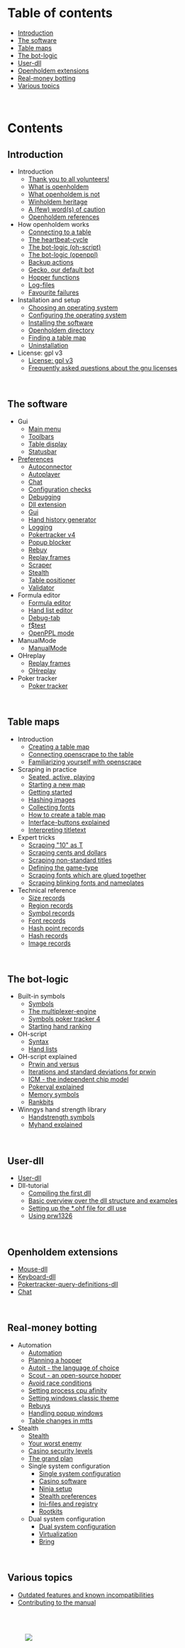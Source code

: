 # Table of contents

* [Introduction](#introduction)
* [The software](#the-software)
* [Table maps](#table-maps)
* [The bot-logic](#the-bot-logic)
* [User-dll](#user-dll)
* [Openholdem extensions](#openholdem-extensions)
* [Real-money botting](#real-money-botting)
* [Various topics](#various-topics)

<br>

# Contents
## Introduction
* Introduction
	* [Thank you to all volunteers!](chapters/thanks/thanks.md)
	* [What is openholdem](chapters/introduction/whatisopenholdem.md)
	* [What openholdem is not](chapters/introduction/whatopenholdemisnot.md)
	* [Winholdem heritage](chapters/introduction/winholdemheritage.md)
	* [A (few) word(s) of caution](chapters/introduction/caution.md)
	* [Openholdem references](chapters/introduction/openholdemreferences.md)
* How openholdem works
	* [Connecting to a table](chapters/how_oh_works/connecting_to_a_table.md)
	* [The heartbeat-cycle](chapters/how_oh_works/heartbeat_cycle.md)
	* [The bot-logic (oh-script)](chapters/how_oh_works/bot_logic_oh_script.md)
	* [The bot-logic (openppl)](chapters/how_oh_works/bot_logic_openppl.md)
	* [Backup actions](chapters/how_oh_works/backup_actions.md)
	* [Gecko, our default bot](chapters/how_oh_works/gecko_our_default_bot.md)
	* [Hopper functions](chapters/how_oh_works/hopper_functions.md)
	* [Log-files](chapters/how_oh_works/log_files.md)
	* [Favourite failures](chapters/favourite_failures/favourite_failures.md)
* Installation and setup
	* [Choosing an operating system](chapters/installation/choosinganoperatingsystem.md)
	* [Configuring the operating system](chapters/installation/configuringtheoperatingsystem.md)
	* [Installing the software](chapters/installation/installingthesoftware.md)
	* [Openholdem directory](chapters/installation/openholdemdirectory.md)
	* [Finding a table map](chapters/installation/findingatablemap.md)
	* [Uninstallation](chapters/installation/uninstallation.md)
* License: gpl v3
	* [License: gpl v3](chapters/license_gpl_v3/LICENSE.md)
	* [Frequently asked questions about the gnu licenses](https://www.gnu.org/licenses/gpl-faq.html)
<br>

## The software
* Gui
	* [Main menu](chapters/gui/main_menu.md)
	* [Toolbars](chapters/gui/toolbars.md)
	* [Table display](chapters/gui/tabledisplay.md)
	* [Statusbar](chapters/gui/statusbar.md)
* [Preferences](chapters/preferences/preferences_title.md)
	* [Autoconnector](chapters/preferences/autoconnector.md)
	* [Autoplayer](chapters/preferences/autoplayer.md)
	* [Chat](chapters/preferences/chat.md)
	* [Configuration checks](chapters/preferences/configuration_checks.md)
	* [Debugging](chapters/preferences/debug.md)
	* [Dll extension](chapters/preferences/dllextension.md)
	* [Gui](chapters/preferences/gui.md)
	* [Hand history generator](chapters/preferences/handhistory_generator.md)
	* [Logging](chapters/preferences/logging.md)
	* [Pokertracker v4](chapters/preferences/pokertracker.md)
	* [Popup blocker](chapters/preferences/popup_blocker.md)
	* [Rebuy](chapters/preferences/rebuy.md)
	* [Replay frames](chapters/preferences/replayframes.md)
	* [Scraper](chapters/preferences/scraper.md)
	* [Stealth](chapters/preferences/obscurepreferences.md)
	* [Table positioner](chapters/preferences/table_positioner.md)
	* [Validator](chapters/preferences/validator.md)
* Formula editor
	* [Formula editor](chapters/formula_editor/formulaeditor.md)
	* [Hand list editor](chapters/formula_editor/hand_list_editor.md)
	* [Debug-tab](chapters/formula_editor/debug_tab.md)
	* [f$test](chapters/formula_editor/f_test.md)
	* [OpenPPL mode](chapters/formula_editor/openppl_mode.md)
* ManualMode
	* [ManualMode](chapters/manualmode/manualmode.md)
* OHreplay
	* [Replay frames](chapters/replayframes/replayframes.md)
	* [OHreplay](chapters/ohreplay/ohreplay.md)
* Poker tracker
	* [Poker tracker](chapters/pokertracker/pokertracker.md)
<br>

## Table maps
* Introduction
	* [Creating a table map](chapters/tablemaps/tablemap.md)
	* [Connecting openscrape to the table](chapters/tablemaps/connectopenscrapetothetable.md)
	* [Familiarizing yourself with openscrape](chapters/tablemaps/familiarizingwithopenscrape.md)
* Scraping in practice
	* [Seated, active, playing](chapters/scraping_in_practice/seated_active_playing.md)
	* [Starting a new map](chapters/scraping_in_practice/starting_a_new_map.md)
	* [Getting started](chapters/scraping_in_practice/getting_started.md)
	* [Hashing images](chapters/scraping_in_practice/hashing_images.md)
	* [Collecting fonts](chapters/scraping_in_practice/fontcollectingexample.md)
	* [How to create a table map](chapters/scraping_in_practice/howtocreateatablemap.md)
	* [Interface-buttons explained](chapters/scraping_in_practice/interface_buttons_explained.md)
	* [Interpreting titletext](chapters/scraping_in_practice/interpreting_titletext.md)
* Expert tricks
	* [Scraping &quot;10&quot; as T](chapters/expert_tricks/scraping_10_as_ten.md)
	* [Scraping cents and dollars](chapters/scraping_in_practice/scraping_dollars_and_cents.md)
	* [Scraping non-standard titles](chapters/expert_tricks/scraping_non_standard_titles.md)
	* [Defining the game-type](chapters/scraping_in_practice/setting_the_game_type_to_nolimit.md)
	* [Scraping fonts which are glued together](chapters/expert_tricks/scraping_fonts_which_are_glued_together.md)
	* [Scraping blinking fonts and nameplates](chapters/expert_tricks/scraping_blinkiung_fonts_and_nameplates.md)
* Technical reference
	* [Size records](chapters/tablemaps/sizerecords.md)
	* [Region records](chapters/tablemaps/regionrecords.md)
	* [Symbol records](chapters/tablemaps/symbolrecords.md)
	* [Font records](chapters/tablemaps/fontrecords.md)
	* [Hash point records](chapters/tablemaps/hashpointrecords.md)
	* [Hash records](chapters/tablemaps/hashrecords.md)
	* [Image records](chapters/tablemaps/imagerecords.md)
<br>

## The bot-logic
* Built-in symbols
	* [Symbols](chapters/symbols/symbols.md)
	* [The multiplexer-engine](chapters/symbols/multiplexer.md)
	* [Symbols poker tracker 4](chapters/symbols/symbols_pokertracker.md)
	* [Starting hand ranking](chapters/handrank/handrank.md)
* OH-script
	* [Syntax](chapters/oh_script/oh_script_syntax.md)
	* [Hand lists](chapters/handlists/handlists.md)
* OH-script explained
	* [Prwin and versus](chapters/oh_script_explained/prwin_and_versus.md)
	* [Iterations and standard deviations for prwin](chapters/oh_script_explained/iterations_and_standard_deviations.md)
	* [ICM - the independent chip model](chapters/oh_script_explained/icm_explained.md)
	* [Pokerval explained](chapters/oh_script_explained/pokerval_explained.md)
	* [Memory symbols](chapters/memory_symbols/memory_symbols.md)
	* [Rankbits](chapters/oh_script_explained/rankbits_explained.md)
* Winngys hand strength library
	* [Handstrength symbols](chapters/oh_script_explained/handstrength_library.md)
	* [Myhand explained](chapters/symbols/myhand_explained.md)
<br>

## User-dll
* [User-dll](chapters/dll/dll.md)
* Dll-tutorial
	* [Compiling the first dll](chapters/dll_tutorial/part_a_compiling_the_first_dll.md)
	* [Basic overview over the dll structure and examples](chapters/dll_tutorial/part_b_basic_overview.md)
	* [Setting up the *.ohf file for dll use](chapters/dll_tutorial/part_c_setting_up_ohf_for_dll.md)
	* [Using prw1326](chapters/dll_tutorial/part_e_using_prw1326.md)
<br>

## Openholdem extensions
* [Mouse-dll](chapters/extensions/mousedll.md)
* [Keyboard-dll](chapters/extensions/keyboarddll.md)
* [Pokertracker-query-definitions-dll](chapters/extensions/pokertracker_query_definitions_dll.md)
* [Chat](chapters/chat/chat.md)
<br>

## Real-money botting
* Automation
	* [Automation](chapters/automation/automation.md)
	* [Planning a hopper](chapters/automation/planning_a_hopper.md)
	* [Autoit - the language of choice](chapters/automation/autoit.md)
	* [Scout - an open-source hopper](chapters/automation/scout.md)
	* [Avoid race conditions](chapters/automation/avoidraceconditions.md)
	* [Setting process cpu afinity](chapters/automation/settingprocesscpuafinity.md)
	* [Setting windows classic theme](chapters/automation/setting_windows_classic_theme.md)
	* [Rebuys](chapters/automation/rebuys.md)
	* [Handling popup windows](chapters/automation/handling_popup_windows.md)
	* [Table changes in mtts](chapters/automation/table_changes_in_tournaments.md)
* Stealth
	* [Stealth](chapters/stealth/stealth.md)
	* [Your worst enemy](chapters/stealth/your_worst_enemy.md)
	* [Casino security levels](chapters/stealth/colour_coded_pokersites.md)
	* [The grand plan](chapters/stealth/the_grand_plan.md)
	* Single system configuration
		* [Single system configuration](chapters/stealth/singlesystemconfiguration.md)
		* [Casino software](chapters/stealth/casinosoftware.md)
		* [Ninja setup](chapters/stealth/ninjafolders.md)
		* [Stealth preferences](chapters/stealth/obscurepreferences.md)
		* [Ini-files and registry](chapters/stealth/registry.md)
		* [Rootkits](chapters/stealth/rootkits.md)
	* Dual system configuration
		* [Dual system configuration](chapters/stealth/dualsystemconfiguration.md)
		* [Virtualization](chapters/stealth/vmware.md)
		* [Bring](chapters/stealth/bring.md)
<br>

## Various topics
* [Outdated features and known incompatibilities](chapters/outdated_featurees_and_incompatibilities/incompatibilities.md)
* [Contributing to the manual](chapters/contributing_to_the_manual/contributing_to_the_manual.md)
<br>
<br>

<figure>
<img src="openholdem.jpg" />
</figure>
